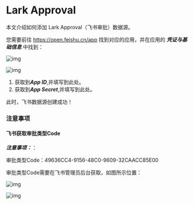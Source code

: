 # Lark Approval


本文介绍如何添加 Lark Approval（飞书审批）数据源。

您需要前往 https://open.feishu.cn/app 找到对应的应用，并在应用的 ***凭证与基础信息*** 中找到：

![img](https://tapdata-bucket-01.oss-cn-beijing.aliyuncs.com/FeiShu/doc/findApp.PNG)

![img](https://tapdata-bucket-01.oss-cn-beijing.aliyuncs.com/FeiShu/doc/appIdAndSecret.PNG)

1. 获取到***App ID***,并填写到此处。
2. 获取到***App Secret***,并填写到此处。

此时，飞书数据源创建成功！

### 注意事项

#### 飞书获取审批类型Code

***注意事项：***：

审批类型Code：49636CC4-9156-48C0-9609-32CAACC85E00

审批类型Code需要在飞书管理员后台获取，如图所示位置：

![img](https://tapdata-bucket-01.oss-cn-beijing.aliyuncs.com/LarkApproval/doc/ht.jpg)

![img](https://tapdata-bucket-01.oss-cn-beijing.aliyuncs.com/LarkApproval/doc/code.jpg)